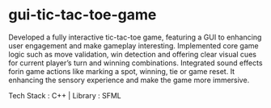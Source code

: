 # gui-tic-tac-toe-game
Developed a fully interactive tic-tac-toe game, featuring a GUI to enhancing user engagement and make gameplay interesting. Implemented core game logic such as move validation, win detection and offering clear visual cues for current player’s turn and winning combinations. Integrated sound effects forin game actions like marking a spot, winning, tie or game reset. It enhancing the sensory experience and make the game more immersive.

Tech Stack : C++ | Library : SFML
